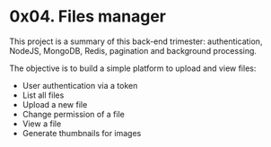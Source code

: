 # 0x04. Files manager
This project is a summary of this back-end trimester: authentication, NodeJS, MongoDB, Redis, pagination and background processing.

The objective is to build a simple platform to upload and view files:
  * User authentication via a token
  * List all files
  * Upload a new file
  * Change permission of a file
  * View a file
  * Generate thumbnails for images
